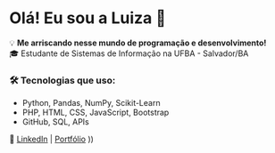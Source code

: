 # Olá! Eu sou a Luiza 🚀

💡 **Me arriscando nesse mundo de programação e desenvolvimento!**  
🎓 Estudante de Sistemas de Informação na UFBA - Salvador/BA
 

### 🛠️ Tecnologias que uso:
- Python, Pandas, NumPy, Scikit-Learn
- PHP, HTML, CSS, JavaScript, Bootstrap
- GitHub, SQL, APIs

📌 [LinkedIn](https://www.linkedin.com/in/luiza-dorr-darze-101784213/) | [Portfólio](https://luizadd-06.github.io/luizadev/)
))
